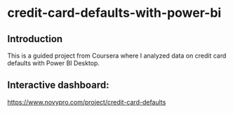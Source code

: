 # credit-card-defaults-with-power-bi

## Introduction
This is a guided project from Coursera where I analyzed data on credit card defaults with Power BI Desktop. 

## Interactive dashboard:
https://www.novypro.com/project/credit-card-defaults
